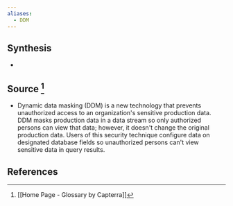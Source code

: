 ```yaml
---
aliases:
  - DDM
---
```

## Synthesis
- 
## Source [^1]
- Dynamic data masking (DDM) is a new technology that prevents unauthorized access to an organization's sensitive production data. DDM masks production data in a data stream so only authorized persons can view that data; however, it doesn't change the original production data. Users of this security technique configure data on designated database fields so unauthorized persons can't view sensitive data in query results.
## References

[^1]: [[Home Page - Glossary by Capterra]]